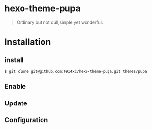 # hexo-theme-pupa
> Ordinary but not dull,simple yet wonderful.

# Installation

## install

```bash
$ git clone git@github.com:0914xc/hexo-theme-pupa.git themes/pupa
```

## Enable

## Update

## Configuration


